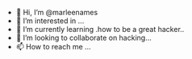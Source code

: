 - 👋 Hi, I’m @marleenames
- 👀 I’m interested in ...
- 🌱 I’m currently learning .how to be a great hacker..
- 💞️ I’m looking to collaborate on hacking...
- 📫 How to reach me ...

<!---
marleenames/marleenames is a ✨ special ✨ repository because its `README.md` (this file) appears on your GitHub profile.
You can click the Preview link to take a look at your changes.
--->
